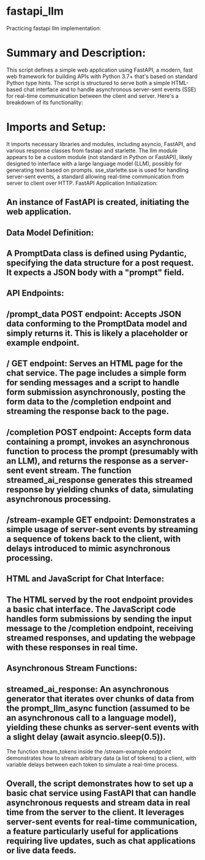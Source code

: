 # fastapi_llm
Practicing fastapi llm implementation:

# Summary and Description:
This script defines a simple web application using FastAPI, a modern, fast web framework for building APIs with Python 3.7+ that's based on standard Python type hints. The script is structured to serve both a simple HTML-based chat interface and to handle asynchronous server-sent events (SSE) for real-time communication between the client and server. Here's a breakdown of its functionality:

# Imports and Setup:

It imports necessary libraries and modules, including asyncio, FastAPI, and various response classes from fastapi and starlette.
The llm module appears to be a custom module (not standard in Python or FastAPI), likely designed to interface with a large language model (LLM), possibly for generating text based on prompts.
sse_starlette.sse is used for handling server-sent events, a standard allowing real-time communication from server to client over HTTP.
FastAPI Application Initialization:

## An instance of FastAPI is created, initiating the web application.
## Data Model Definition:

## A PromptData class is defined using Pydantic, specifying the data structure for a post request. It expects a JSON body with a "prompt" field.
## API Endpoints:

## /prompt_data POST endpoint: Accepts JSON data conforming to the PromptData model and simply returns it. This is likely a placeholder or example endpoint.
## / GET endpoint: Serves an HTML page for the chat service. The page includes a simple form for sending messages and a script to handle form submission asynchronously, posting the form data to the /completion endpoint and streaming the response back to the page.
## /completion POST endpoint: Accepts form data containing a prompt, invokes an asynchronous function to process the prompt (presumably with an LLM), and returns the response as a server-sent event stream. The function streamed_ai_response generates this streamed response by yielding chunks of data, simulating asynchronous processing.
## /stream-example GET endpoint: Demonstrates a simple usage of server-sent events by streaming a sequence of tokens back to the client, with delays introduced to mimic asynchronous processing.
## HTML and JavaScript for Chat Interface:

## The HTML served by the root endpoint provides a basic chat interface. The JavaScript code handles form submissions by sending the input message to the /completion endpoint, receiving streamed responses, and updating the webpage with these responses in real time.
## Asynchronous Stream Functions:

## streamed_ai_response: An asynchronous generator that iterates over chunks of data from the prompt_llm_async function (assumed to be an asynchronous call to a language model), yielding these chunks as server-sent events with a slight delay (await asyncio.sleep(0.5)).
The function stream_tokens inside the /stream-example endpoint demonstrates how to stream arbitrary data (a list of tokens) to a client, with variable delays between each token to simulate a real-time process.
## Overall, the script demonstrates how to set up a basic chat service using FastAPI that can handle asynchronous requests and stream data in real time from the server to the client. It leverages server-sent events for real-time communication, a feature particularly useful for applications requiring live updates, such as chat applications or live data feeds.
